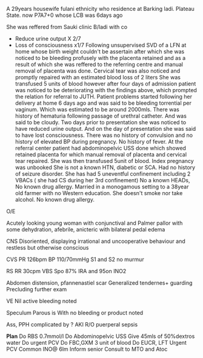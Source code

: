 A 29years housewife fulani ethnicity who residence at Barking ladi. Plateau State. now P7A7+0 whose LCB was 6days ago

She was reffered from Sauki clinic B/ladi with co
- Reduce urine output X 2/7
- Loss of consciousness x1/7
Following unsupervised SVD of a LFN at home whose birth weight couldn't be assertain after which she was noticed to be bleeding profusely with the placenta retained and as a result of which she was reffered to the referring centre and manual removal of placenta was done. Cervical tear was also noticed and promptly repaired with an estimated blood loss of 2 liters
She was transfused 5 units of blood  however  after four days of admission patient was noticed to be deteriorating with the findings above, which prompted the relation for referral to JUTH. 
Patient problems started following her delivery at home 6 days ago and was said to be bleeding torrential per vaginum. Which was estimated to be around 2000mls. There was history of hematuria following passage of urethral catheter. And was said to be cloudy. Two days prior to presentation she was noticed to have reduced urine output. And on the day of presentation she was said to have lost consciousness. There was no history of convulsion and no history of elevated BP during pregnancy. No history of fever.
At the referral center patient had abdominopelvic USS done which showed retained placenta for which manual removal of placenta and cervical tear repaired. She was then transfused 5unit of blood.
Index pregnancy was unbooked 
She is not a known HTN, diabetic or SCA. Had no history of seizure disorder. 
She has had 5 uneventful confinement including 2 VBACs ( she had CS during her 3rd confinement) 
No a known HEADs, No known drug allergy. 
Married in a monogamous setting to a 38year old farmer with no Western education.
She doesn't smoke nor take alcohol. No known drug allergy.

O/E

Acutely looking young woman with conjunctival and Palmer pallor with some dehydration, afebrile, anicteric with bilateral pedal edema

CNS
Disoriented, displaying irrational and uncooperative behaviour and restless but otherwise conscious

CVS
PR 126bpm
BP 110/70mmHg 
S1 and S2 no murmur 

RS
RR 30cpm
VBS
Spo 87% IRA and 95on INO2

Abdomen distension, pfannenastiel scar
Generalized tendernes+ guarding 
Precluding further exam

 VE
Nil active bleeding noted

Speculum
Parous is
With no bleeding or product noted 

Ass, PPH complicated by ? AKI R/O puerperal sepsis

**Plan**
Do RBS 0.7mmol/l
Do Abdominopelvic USS 
Give 45mls of 50%dextros water
Do urgent PCV
Do FBC,GXM 3 unit of blood
Do EUCR, LFT
Urgent PCV
Common INO@ 6lm
Inform senior
Consult to MTO and Atoc 

